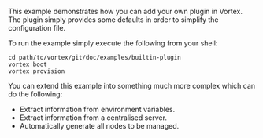 This example demonstrates how you can add your own plugin in Vortex. The plugin simply provides some defaults in order to simplify the configuration file.

To run the example simply execute the following from your shell:

	cd path/to/vortex/git/doc/examples/builtin-plugin
	vortex boot
	vortex provision

You can extend this example into something much more complex which can do the following:

* Extract information from environment variables.
* Extract information from a centralised server.
* Automatically generate all nodes to be managed.
